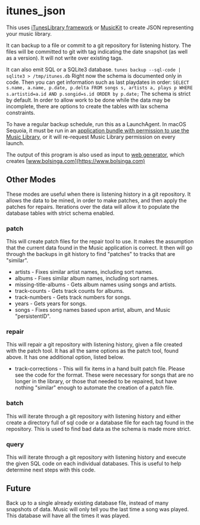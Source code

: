 # itunes_json
This uses [iTunesLibrary framework](https://developer.apple.com/documentation/ituneslibrary) or [MusicKit](https://developer.apple.com/musickit/) to create JSON representing your music library.

It can backup to a file or commit to a git repository for listening history. The files will be committed to git with tag indicating the date snapshot (as well as a version). It will not write over existing tags.

It can also emit SQL or a SQLite3 database. `tunes backup --sql-code | sqlite3 > /tmp/itunes.db` Right now the schema is documented only in code. Then you can get information such as last playdates in order: `SELECT s.name, a.name, p.date, p.delta FROM songs s, artists a, plays p WHERE s.artistid=a.id AND p.songid=s.id ORDER by p.date;` 
The schema is strict by default. In order to allow work to be done while the data may be incomplete, there are options to create the tables with lax schema constraints.

To have a regular backup schedule, run this as a LaunchAgent. In macOS Sequoia, it must be run in an [application bundle with permission to use the Music Library](https://github.com/bolsinga/iTunesJson), or it will re-request Music Library permission on every launch.

The output of this program is also used as input to [web generator](https://github.com/bolsinga/web_generator), which creates [www.bolsinga.com](https://www.bolsinga.com)

## Other Modes

These modes are useful when there is listening history in a git repository. It allows the data to be mined, in order to make patches, and then apply the patches for repairs. Iterations over the data will allow it to populate the database tables with strict schema enabled.

### patch
This will create patch files for the repair tool to use. It makes the assumption that the current data found in the Music application is correct. It then will go through the backups in git history to find "patches" to tracks that are "similar".

- artists - Fixes similar artist names, including sort names.
- albums - Fixes similar album names, including sort names.
- missing-title-albums - Gets album names using songs and artists.
- track-counts - Gets track counts for albums.
- track-numbers - Gets track numbers for songs.
- years - Gets years for songs.
- songs - Fixes song names based upon artist, album, and Music "persistentID".

### repair
This will repair a git repository with listening history, given a file created with the patch tool. It has all the same options as the patch tool, found above. It has one additional option, listed below.

- track-corrections - This will fix items in a hand built patch file. Please see the code for the format. These were necessary for songs that are no longer in the library, or those that needed to be repaired, but have nothing "similar" enough to automate the creation of a patch file.

### batch
This will iterate through a git repository with listening history and either create a directory full of sql code or a database file for each tag found in the repository. This is used to find bad data as the schema is made more strict.

### query
This will iterate through a git repository with listening history and execute the given SQL code on each individual databases. This is useful to help determine next steps with this code.

## Future
Back up to a single already existing database file, instead of many snapshots of data. Music will only tell you the last time a song was played. This database will have all the times it was played.

